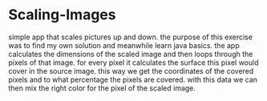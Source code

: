 # Scaling-Images

simple app that scales pictures up and down.
the purpose of this exercise was to find my own solution and meanwhile learn java basics.
the app calculates the dimensions of the scaled image and then loops through the pixels of that image.
for every pixel it calculates the surface this pixel would cover in the source image.
this way we get the coordinates of the covered pixels and to what percentage the pixels are covered.
with this data we can then mix the right color for the pixel of the scaled image.
